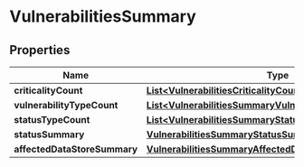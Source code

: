 

# VulnerabilitiesSummary


## Properties

| Name | Type | Description | Notes |
|------------ | ------------- | ------------- | -------------|
|**criticalityCount** | [**List&lt;VulnerabilitiesCriticalityCountInner&gt;**](VulnerabilitiesCriticalityCountInner.md) |  |  |
|**vulnerabilityTypeCount** | [**List&lt;VulnerabilitiesSummaryVulnerabilityTypeCountInner&gt;**](VulnerabilitiesSummaryVulnerabilityTypeCountInner.md) |  |  |
|**statusTypeCount** | [**List&lt;VulnerabilitiesSummaryStatusTypeCountInner&gt;**](VulnerabilitiesSummaryStatusTypeCountInner.md) |  |  |
|**statusSummary** | [**VulnerabilitiesSummaryStatusSummary**](VulnerabilitiesSummaryStatusSummary.md) |  |  |
|**affectedDataStoreSummary** | [**VulnerabilitiesSummaryAffectedDataStoreSummary**](VulnerabilitiesSummaryAffectedDataStoreSummary.md) |  |  |



